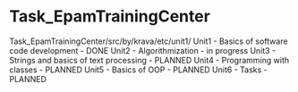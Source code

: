 # Task_EpamTrainingCenter

Task_EpamTrainingCenter/src/by/krava/etc/unit1/
Unit1 - Basics of software code development - DONE
Unit2 - Algorithmization - in progress
Unit3 - Strings and basics of text processing - PLANNED
Unit4 - Programming with classes - PLANNED
Unit5 - Basics of OOP - PLANNED
Unit6 - Tasks - PLANNED
